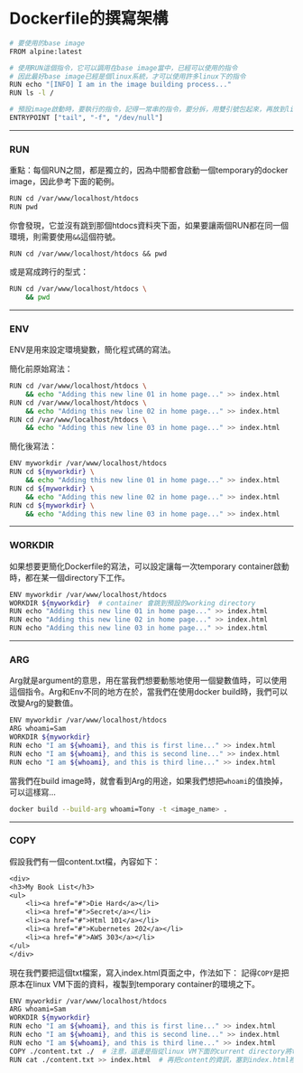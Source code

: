 # Dockerfile的撰寫架構

```bash
# 要使用的base image
FROM alpine:latest  

# 使用RUN這個指令，它可以調用在base image當中，已經可以使用的指令
# 因此最好base image已經是個linux系統，才可以使用許多linux下的指令
RUN echo "[INFO] I am in the image building process..."
RUN ls -l /

# 預設image啟動時，要執行的指令，記得一常串的指令，要分拆，用雙引號包起來，再放到list當中
ENTRYPOINT ["tail", "-f", "/dev/null"]
```

---

### RUN

重點：每個RUN之間，都是獨立的，因為中間都會啟動一個temporary的docker image，因此參考下面的範例。

```bash
RUN cd /var/www/localhost/htdocs
RUN pwd
```
你會發現，它並沒有跳到那個htdocs資料夾下面，如果要讓兩個RUN都在同一個環境，則需要使用`&&`這個符號。

`RUN cd /var/www/localhost/htdocs && pwd`

或是寫成跨行的型式：

```bash
RUN cd /var/www/localhost/htdocs \
    && pwd
```

---

### ENV

ENV是用來設定環境變數，簡化程式碼的寫法。

簡化前原始寫法：
```bash
RUN cd /var/www/localhost/htdocs \
    && echo "Adding this new line 01 in home page..." >> index.html
RUN cd /var/www/localhost/htdocs \
    && echo "Adding this new line 02 in home page..." >> index.html
RUN cd /var/www/localhost/htdocs \
    && echo "Adding this new line 03 in home page..." >> index.html    
```

簡化後寫法：
```bash
ENV myworkdir /var/www/localhost/htdocs
RUN cd ${myworkdir} \
    && echo "Adding this new line 01 in home page..." >> index.html
RUN cd ${myworkdir} \
    && echo "Adding this new line 02 in home page..." >> index.html
RUN cd ${myworkdir} \
    && echo "Adding this new line 03 in home page..." >> index.html
```

---

### WORKDIR

如果想要更簡化Dockerfile的寫法，可以設定讓每一次temporary container啟動時，都在某一個directory下工作。

```bash
ENV myworkdir /var/www/localhost/htdocs
WORKDIR ${myworkdir}  # container 會跳到預設的working directory
RUN echo "Adding this new line 01 in home page..." >> index.html
RUN echo "Adding this new line 02 in home page..." >> index.html
RUN echo "Adding this new line 03 in home page..." >> index.html
```

---

### ARG 

Arg就是argument的意思，用在當我們想要動態地使用一個變數值時，可以使用這個指令。Arg和Env不同的地方在於，當我們在使用docker build時，我們可以改變Arg的變數值。

```bash
ENV myworkdir /var/www/localhost/htdocs
ARG whoami=Sam
WORKDIR ${myworkdir}
RUN echo "I am ${whoami}, and this is first line..." >> index.html
RUN echo "I am ${whoami}, and this is second line..." >> index.html
RUN echo "I am ${whoami}, and this is third line..." >> index.html
```

當我們在build image時，就會看到Arg的用途，如果我們想把`whoami`的值換掉，可以這樣寫…
```bash
docker build --build-arg whoami=Tony -t <image_name> .
```

---

### COPY

假設我們有一個content.txt檔，內容如下：

```txt
<div>
<h3>My Book List</h3>
<ul>
    <li><a href="#">Die Hard</a></li>
    <li><a href="#">Secret</a></li>
    <li><a href="#">Html 101</a></li>
    <li><a href="#">Kubernetes 202</a></li>
    <li><a href="#">AWS 303</a></li>
</ul>
</div>
```

現在我們要把這個txt檔案，寫入index.html頁面之中，作法如下：
記得`COPY`是把原本在linux VM下面的資料，複製到temporary container的環境之下。

```bash
ENV myworkdir /var/www/localhost/htdocs
ARG whoami=Sam
WORKDIR ${myworkdir}
RUN echo "I am ${whoami}, and this is first line..." >> index.html
RUN echo "I am ${whoami}, and this is second line..." >> index.html
RUN echo "I am ${whoami}, and this is third line..." >> index.html
COPY ./content.txt ./  # 注意，這邊是指從linux VM下面的current directory將txt檔複製到 -> container下面的current working directory
RUN cat ./content.txt >> index.html  # 再把content的資訊，塞到index.html裡面
```











